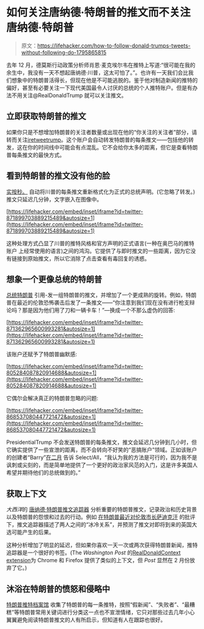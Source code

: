 # 如何关注唐纳德·特朗普的推文而不关注唐纳德·特朗普

> 原文：<https://lifehacker.com/how-to-follow-donald-trumps-tweets-without-following-do-1795865815>

去年 12 月，德莫斯行动政策分析师肖恩·麦克埃尔韦在推特上写道:“很可能在我的余生中，我没有一天不想起唐纳德·川普，这太可怕了。”。也许有一天我们会比我们想象中的特朗普活得长，但现在他是不可能逃脱的。鉴于他对制造新闻的推特的偏好，甚至有必要关注一下现代美国最令人讨厌的总统的个人推特账户。但是有办法不用关注@RealDonaldTrump 就可以关注推文。



## 立即获取特朗普的推文

如果你只是不想增加特朗普的关注者数量或出现在他的“你关注的关注者”部分，请转而关注[iretweetrump](https://twitter.com/IRetweetTrump)。这个账户会自动转发特朗普的每条推文——包括他的转发，这在你的时间线中可能会有点混乱。它不会给你太多的距离，但它是查看特朗普每条推文的最快方式。

## 看到特朗普的推文没有他的脸

[实按秒。](https://twitter.com/RealPressSecBot) 自动将川普的每条推文重新格式化为正式的总统声明。(它忽略了转发。)推文只延迟几分钟，文字嵌入在图像中。

 [https://lifehacker.com/embed/inset/iframe?id=twitter-871899703889215489&autosize=1](https://lifehacker.com/embed/inset/iframe?id=twitter-871899703889215489&autosize=1) 

这种处理方式凸显了川普的推特风格和官方声明的正式语言(一种在奥巴马的推特账户 上经常使用的语言)之间的鸿沟。它提供了与即时推文的一些距离，因为它没有链接到原始推文，所以它消除了点击查看有毒回复的诱惑。

## 想象一个更像总统的特朗普

[总统特朗普](https://twitter.com/maturetrumptwts) 引用-发一组特朗普的推文，并增加了一个更成熟的旋转。例如，特朗普在最近的伦敦恐怖袭击后发了一条推文——“你注意到我们现在没有进行枪支辩论吗？那是因为他们用了刀和一辆卡车！”—换成一个不那么虚伪的回答:

 [https://lifehacker.com/embed/inset/iframe?id=twitter-871362965600993281&autosize=1](https://lifehacker.com/embed/inset/iframe?id=twitter-871362965600993281&autosize=1) 

该账户还赋予了特朗普幽默感:

 [https://lifehacker.com/embed/inset/iframe?id=twitter-805284087820914688&autosize=1](https://lifehacker.com/embed/inset/iframe?id=twitter-805284087820914688&autosize=1) 

它偶尔会解决真正的特朗普忽略的问题:

 [https://lifehacker.com/embed/inset/iframe?id=twitter-868537080447721472&autosize=1](https://lifehacker.com/embed/inset/iframe?id=twitter-868537080447721472&autosize=1) 

PresidentialTrump 不会发送特朗普的每条推文，推文会延迟几分钟到几小时，但它确实提供了一些宣泄的距离，而不会转向不好笑的“恶搞账户”领域。正如该账户的创建者“Barry”[在二月](http://nymag.com/selectall/2017/02/the-best-anti-trump-twitter-account-makes-him-normal.html) 告诉 Select/All，“我认为我的方法是可行的，因为我不是讽刺或尖刻的，而是简单地提供了一个更好的政治家风范的入门，这是许多美国人希望并期待他们的总统做到的。”

## 获取上下文

*大西洋*的 [唐纳德·特朗普推文追踪器](https://www.theatlantic.com/liveblogs/2017/06/donald-trump-twitter/511619/) 分析重要的特朗普推文，记录政治和历史背景以及特朗普的怨恨和过去的行动。例如 [在特朗普最近对伦敦市长萨迪克汗](https://www.theatlantic.com/liveblogs/2017/06/donald-trump-twitter/511619/16593/) 的批评下，推文追踪器描述了两人之间的“冰冷关系”，并预测了推文对即将到来的英国大选可能产生的后果。

这种分析增加了明显的延迟，但如果你喜欢一天一次或两次获得特朗普新闻，推特追踪器是一个很好的书签。(The *Washington Post* 的[RealDonaldContext extension](https://chrome.google.com/webstore/detail/realdonaldcontext/ddbkmnomngnlcdglabflidgmhmcafogn)为 Chrome 和 Firefox 提供了类似的上下文，但 *Post* 显然在 2 月份放弃了它。)

## 沐浴在特朗普的愤怒和侵略中

[特朗普推特档案馆](http://www.trumptwitterarchive.com/) 收集了特朗普的每一条推特，按照“假新闻”、“失败者”、“最糟糕”等特朗普常用关键词进行分类这一点也不宣泄情绪，它只对那些过去几年小心翼翼避免阅读特朗普推文的人有所启示，但知道有人在跟踪也很好。
